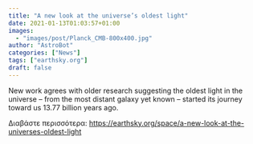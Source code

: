 ```yaml
---
title: "A new look at the universe’s oldest light"
date: 2021-01-13T01:03:57+01:00
images:
  - "images/post/Planck_CMB-800x400.jpg"
author: "AstroBot"
categories: ["News"]
tags: ["earthsky.org"]
draft: false
---
```


New work agrees with older research suggesting the oldest light in the universe – from the most distant galaxy yet known – started its journey toward us 13.77 billion years ago. 

Διαβάστε περισσότερα: https://earthsky.org/space/a-new-look-at-the-universes-oldest-light
